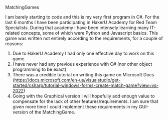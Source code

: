 ​​MatchingGames

I am barely starting to code and this is my very first program in C#.
For the last 6 months I have been participating in HakerU Academy for Red Team Specialists.
During that academy I have been intensely learning many IT-related concepts, some of which were Python and Javascript basics.
This game was written not entirely according to the requirements, for a couple of reasons:
1. Due to HakerU Academy I had only one effective day to work on this game.
2. I have never had any previous experience with C# (nor other object programming to be exact)
3. There was a credible tutorial on writing this game on Microsoft Docs (https://docs.microsoft.com/en-us/visualstudio/get-started/csharp/tutorial-windows-forms-create-match-game?view=vs-2022)
4. Going with the Graphical version I will hopefully add enough value to compensate for the lack of other features/requirements. 
I am sure that given more time I could implement these requirements in my GUI-version of the MatchingGame.